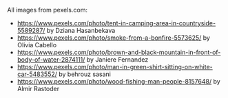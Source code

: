 All images from pexels.com:

- https://www.pexels.com/photo/tent-in-camping-area-in-countryside-5589287/ by Dziana Hasanbekava
- https://www.pexels.com/photo/smoke-from-a-bonfire-5573625/ by Olivia Cabello
- https://www.pexels.com/photo/brown-and-black-mountain-in-front-of-body-of-water-2874111/ by Janiere Fernandez
- https://www.pexels.com/photo/man-in-green-shirt-sitting-on-white-car-5483552/ by behrouz sasani
- https://www.pexels.com/photo/wood-fishing-man-people-8157648/ by Almir Rastoder